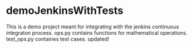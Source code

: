 # demoJenkinsWithTests
This is a demo project meant for integrating with the jenkins continuous integraton process.
ops.py contains functions for mathematical operations.
test_ops.py containes test cases.
updated!
